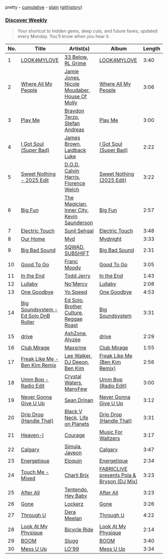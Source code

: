 pretty - [cumulative](/playlists/cumulative/Discover%20Weekly.md) - [plain](/playlists/plain/37i9dQZEVXcERLiUqU2pJX) ([githistory](https://github.githistory.xyz/vitokorn/spotify-playlist-archive/blob/master/playlists/plain/37i9dQZEVXcERLiUqU2pJX))
### [Discover Weekly](https://open.spotify.com/playlist/37i9dQZEVXcERLiUqU2pJX)

> Your shortcut to hidden gems, deep cuts, and future faves, updated every Monday. You’ll know when you hear it.

| No. | Title | Artist(s) | Album | Length |
|---|---|---|---|---|
| 1 | [LOOK4MYLOVE](https://open.spotify.com/track/3NVBJRH0UiPvqAf0ItonHt) | [33 Below](https://open.spotify.com/artist/4tMIsBBR8M0PsorDf0mNEz), [RL Grime](https://open.spotify.com/artist/5eIbEEQnDM8yuDVB0bimSP) | [LOOK4MYLOVE](https://open.spotify.com/album/3aEwbI3IgFsljshX9Gk9ZD) | 3:40 |
| 2 | [Where All My People](https://open.spotify.com/track/0koUMh9cOpA0WfWD20MIxD) | [Jamie Jones](https://open.spotify.com/artist/4admDxmnri5Zco0xYrJ0ji), [Nicole Moudaber](https://open.spotify.com/artist/7ixDtqtITfqx5lZQGh5gKe), [House Of Molly](https://open.spotify.com/artist/2OJ4GHfL6qKe7osItZyedh) | [Where All My People](https://open.spotify.com/album/47EJutKixbBXN6mVtXe7Qg) | 3:06 |
| 3 | [Play Me](https://open.spotify.com/track/3L2kdsrjGJjuo0g8OukXZX) | [Braydon Terzo](https://open.spotify.com/artist/7aPGojZ1i1CpRKa83QyUTq), [Stefan Andreas](https://open.spotify.com/artist/6laD0TQXzg1mJ1OoevleWq) | [Play Me](https://open.spotify.com/album/4AJuif5mnmGdBmgvdfYnUw) | 3:00 |
| 4 | [I Got Soul (Super Bad)](https://open.spotify.com/track/41LxUALaLM5fnPTEexCN9g) | [James Brown](https://open.spotify.com/artist/7GaxyUddsPok8BuhxN6OUW), [Laidback Luke](https://open.spotify.com/artist/53cQZtWDwDJwVCNZlfJ6Qk) | [I Got Soul (Super Bad)](https://open.spotify.com/album/3H0ootot0DGXzvmq9tQ1EW) | 2:22 |
| 5 | [Sweet Nothing - 2025 Edit](https://open.spotify.com/track/4ClVzfSYEea03HjEoDYOX3) | [D.O.D](https://open.spotify.com/artist/0Cs47vvRsPgEfliBU9KDiB), [Calvin Harris](https://open.spotify.com/artist/7CajNmpbOovFoOoasH2HaY), [Florence Welch](https://open.spotify.com/artist/0IROOdQ2fQUcoaEPqt1Isg) | [Sweet Nothing (2025 Edit)](https://open.spotify.com/album/4i8AwmJIMxxO8RrXOkjm3p) | 3:22 |
| 6 | [Big Fun](https://open.spotify.com/track/41eO3dxtmTvs4XqA30Rfz6) | [The Magician](https://open.spotify.com/artist/4WUGQykLBGFfsl0Qjl6TDM), [Inner City](https://open.spotify.com/artist/0vUJ3QLN3MlRfjOc2LjGWp), [Kevin Saunderson](https://open.spotify.com/artist/0jS6VTFGujWxinY5TSQwOG) | [Big Fun](https://open.spotify.com/album/551L9RzD8tuvZvBPwRT42u) | 2:57 |
| 7 | [Electric Touch](https://open.spotify.com/track/4A7jj4sGKudx4O1DT3Bqsv) | [Sunil Sehgal](https://open.spotify.com/artist/5lwwI3MV9KoXmlV9Otu8EX) | [Electric Touch](https://open.spotify.com/album/5DGhYhYy4mzXY7GCI4IJ71) | 3:48 |
| 8 | [Our Home](https://open.spotify.com/track/5r29ub7D58nOi0vZbnvWGv) | [Myd](https://open.spotify.com/artist/3QFiymmbJlVBPpnrOatEAk) | [Mydnight](https://open.spotify.com/album/2MVB6MztUF4iFQCcbBYmOe) | 3:33 |
| 9 | [Big Bad Sound](https://open.spotify.com/track/79lJ78VF91JSP4mQz44feU) | [SQWAD](https://open.spotify.com/artist/46z8E62fwg6cqxCLNB1FrI), [SUBSHIFT](https://open.spotify.com/artist/6oj23vhIuGx4bOqVmQ9oOo) | [Big Bad Sound](https://open.spotify.com/album/5kbNQthGaDLvSlczyJnSDM) | 2:31 |
| 10 | [Good To Go](https://open.spotify.com/track/7Fvf4qA4B1OriJYJmDhs23) | [Franc Moody](https://open.spotify.com/artist/10GT4yz8c6xjjnPGtGPI1l) | [Good To Go](https://open.spotify.com/album/1uYYQbt7lkRpXywsHYSl6i) | 3:05 |
| 11 | [In the End](https://open.spotify.com/track/6NdcLN9CKgDPuGCAQLznWI) | [Todd Jerry](https://open.spotify.com/artist/672bad3tbnASVvOCs5yLbd) | [In the End](https://open.spotify.com/album/6gZmA4ZiH7zjm9JI7h5Q8F) | 1:43 |
| 12 | [Lullaby](https://open.spotify.com/track/1V5ZIIM9xShI1VbxyF4mwj) | [No'Mercy](https://open.spotify.com/artist/2UdMqrGs0fgFLpjpvw1PLq) | [Lullaby](https://open.spotify.com/album/2DNPlMDhoPjb2TOxZPv21v) | 2:08 |
| 13 | [One Goodbye](https://open.spotify.com/track/0pyGA3tIhzui7VTO7w4MBx) | [Yo Speed](https://open.spotify.com/artist/6QB8XoXvK4HDrrQQ2WD7qr) | [One Goodbye](https://open.spotify.com/album/5UhCiG0kpuzG6NkLPF8Les) | 4:53 |
| 14 | [Big Soundsystem - Ed Solo DnB Roller](https://open.spotify.com/track/4QqkR78mkBqAsBVz215I6w) | [Ed Solo](https://open.spotify.com/artist/7jnJgk7LLLdpPhXrOOZXCa), [Brother Culture](https://open.spotify.com/artist/7vIqeUrMmLq6ULjRPZTKna), [Reggae Roast](https://open.spotify.com/artist/6X9sCKOanZEWlaDnFw24Ed) | [Big Soundsystem](https://open.spotify.com/album/7m2kVnwcy4SYX0U6HaPM20) | 3:31 |
| 15 | [drive](https://open.spotify.com/track/078FuVP27MHNwW1rViXLBi) | [AshZone](https://open.spotify.com/artist/1eExjNGIU4ZCqk9gH8o1Pb), [Alyzée](https://open.spotify.com/artist/7qVwsLEso0qnI6kYDjNWsO) | [drive](https://open.spotify.com/album/1U1jGdfXLHQJMXEKM4eC7o) | 2:29 |
| 16 | [Club Mirage](https://open.spotify.com/track/7iLdWJ3tTWmMGDM6Qsrc73) | [Maxsrine](https://open.spotify.com/artist/2s1lJTIBHxZKuG3EC01SZz) | [Club Mirage](https://open.spotify.com/album/48XnzLuzrIBGXLj5uoWnrd) | 1:55 |
| 17 | [Freak Like Me - Ben Kim Remix](https://open.spotify.com/track/1s2ThwVZfmwizOxSxfwln6) | [Lee Walker](https://open.spotify.com/artist/1JXKfGs594mz23sQepWOWP), [DJ Deeon](https://open.spotify.com/artist/5wY9R35VmZOg7NxQvKJXdH), [Ben Kim](https://open.spotify.com/artist/0quOpHBDwcOmM5B9V3TPpL) | [Freak Like Me (Ben Kim Remix)](https://open.spotify.com/album/3xP002zibPYbY6Dgd1IsPK) | 2:56 |
| 18 | [Umm Bop - Radio Edit](https://open.spotify.com/track/529L5H2eMk7b86Wkk1Rtb9) | [Crystal Waters](https://open.spotify.com/artist/2sd9Q3r0Jhqpe3w9WVuG43), [ManyFew](https://open.spotify.com/artist/7oZdp9UWjuC68LeJSYeKZL) | [Umm Bop (Radio Edit)](https://open.spotify.com/album/6N78hjcZjeTjis2mNVGad3) | 3:00 |
| 19 | [Never Gonna Give U Up](https://open.spotify.com/track/5UiAnwvtUdxcPM82DvVcZ6) | [Sean Drinan](https://open.spotify.com/artist/0T3UkyN5W4aL8XHxf6k0NA) | [Never Gonna Give U Up](https://open.spotify.com/album/5RmHtnlwaOhHxWiWeKtHoN) | 3:12 |
| 20 | [Drip Drop (Handle That)](https://open.spotify.com/track/70m2ktM5B0Rjj5rTSZm8gn) | [Black V Neck](https://open.spotify.com/artist/2l0xOjnrmYsxNoQ0QI3G5a), [Life on Planets](https://open.spotify.com/artist/2EtksajEPOMDkyVKMZi1eO) | [Drip Drop (Handle That)](https://open.spotify.com/album/7Iq3Ae4TQxcYZcQlmFmb1i) | 3:31 |
| 21 | [Heaven-I](https://open.spotify.com/track/5ynjLKhFbyI9qnx7UWlkBl) | [Courage](https://open.spotify.com/artist/1kGMaFXRovFOZJqxbVdnHq) | [Music For Waltzers](https://open.spotify.com/album/3heoA7WTbjIXnibKVDLLMS) | 3:17 |
| 22 | [Calgary](https://open.spotify.com/track/5gmYVdDn3Y4TOw8UqfkXFl) | [Simula](https://open.spotify.com/artist/2KCmoJZgpL6hNFdT4l9PTl), [Javeon](https://open.spotify.com/artist/41sCs0Q7zO0ls64jWsHnj7) | [Calgary](https://open.spotify.com/album/72kkaqtl4k0w0nxfaRO0OU) | 3:47 |
| 23 | [Energetique](https://open.spotify.com/track/7Layk1Ov48yQCd2bTf6Xnm) | [Eloquin](https://open.spotify.com/artist/6tRzzi6vUGERNBRbOkaOa1) | [Energetique](https://open.spotify.com/album/2P5eTRK1F0FLKge9Gc47ha) | 2:34 |
| 24 | [Touch Me - Mixed](https://open.spotify.com/track/6DEFXOyhMQI0KW0pD66evI) | [Charli Brix](https://open.spotify.com/artist/10WPLtnZSk5ijdGvs60uFE) | [FABRICLIVE presents Pola & Bryson (DJ Mix)](https://open.spotify.com/album/3PskBgpGpeDCsxgwXnQXXi) | 3:23 |
| 25 | [After All](https://open.spotify.com/track/6EVf37T3IV97vSNsLGLfGj) | [Tentendo](https://open.spotify.com/artist/3eUpxakSdjFZ5ROQKgfL2W), [Hey Baby](https://open.spotify.com/artist/04yeLehSl0kPL2mXyio7oU) | [After All](https://open.spotify.com/album/7Hy2xn3yv9oJc5SzE8W9iR) | 3:23 |
| 26 | [Gone](https://open.spotify.com/track/4c0avozXW8H7aViYrUTZM1) | [Lockerz](https://open.spotify.com/artist/1LuS7XrtiwtzvdAnZPC6BN) | [Gone](https://open.spotify.com/album/0Uc0lSNa7YJMhEwC5ILFlh) | 3:26 |
| 27 | [Through U](https://open.spotify.com/track/7Loawxhs0GOSaUWBJahgEE) | [Dera Meelan](https://open.spotify.com/artist/3R1Rrzk35Rhldipx3IiKpp) | [Through U](https://open.spotify.com/album/110cph8sWF8whCeu8fimSz) | 4:22 |
| 28 | [Look At My Physique](https://open.spotify.com/track/05bTCmelzbGd91FYodIaVO) | [Bicycle Ride](https://open.spotify.com/artist/1aEKpfW8sw5XryObAyPUFE) | [Look At My Physique](https://open.spotify.com/album/1Ci9shxNMwmHks0QFsl9ku) | 2:14 |
| 29 | [BOOM](https://open.spotify.com/track/2F5vyJXCFLsgbZhmMk5uOy) | [Slugg](https://open.spotify.com/artist/5Q2x75NUXnoDOXCKItVxZ0) | [BOOM](https://open.spotify.com/album/3qljcB7kA7DZIOe1KtYITC) | 3:40 |
| 30 | [Mess U Up](https://open.spotify.com/track/5kKvtwlvlwVYgBbxwyKQjs) | [LO'99](https://open.spotify.com/artist/1kk6o5FDlujcgz2d2iFXKy) | [Mess U Up](https://open.spotify.com/album/4tPr94Inl1zCm7yOpiywcT) | 3:34 |